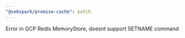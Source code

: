 ```yaml
---
"@sebspark/promise-cache": patch
---
```


Error in GCP Redis MemoryStore, doesnt support SETNAME command
